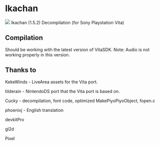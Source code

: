 # Ikachan
<img src="https://github.com/tilderain/IkachanDS/blob/master/preview.jpg">
Ikachan (1.5.2) Decompilation (for Sony Playstation Vita)

## Compilation
Should be working with the latest version of VitaSDK. Note: Audio is not working properly in this version.

## Thanks to
KekeWinds - LiveArea assets for the Vita port.

tilderain - NintendoDS port that the Vita port is based on.

Cucky - decompilation, font code, optimized MakePiyoPiyoObject, fopen.c

phoenixj - English translation

devkitPro

gl2d

Pixel


